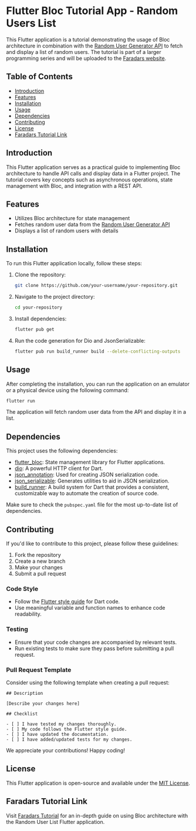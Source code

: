 # Flutter Bloc Tutorial App - Random Users List

This Flutter application is a tutorial demonstrating the usage of Bloc architecture in combination with the [Random User Generator API](https://randomuser.me) to fetch and display a list of random users. The tutorial is part of a larger programming series and will be uploaded to the [Faradars website](https://faradars.org).

## Table of Contents

- [Introduction](#introduction)
- [Features](#features)
- [Installation](#installation)
- [Usage](#usage)
- [Dependencies](#dependencies)
- [Contributing](#contributing)
- [License](#license)
- [Faradars Tutorial Link](#faradars-tutorial-link)

## Introduction

This Flutter application serves as a practical guide to implementing Bloc architecture to handle API calls and display data in a Flutter project. The tutorial covers key concepts such as asynchronous operations, state management with Bloc, and integration with a REST API.

## Features

- Utilizes Bloc architecture for state management
- Fetches random user data from the [Random User Generator API](https://randomuser.me)
- Displays a list of random users with details

## Installation

To run this Flutter application locally, follow these steps:

1. Clone the repository:

   ```bash
   git clone https://github.com/your-username/your-repository.git
   ```

2. Navigate to the project directory:

   ```bash
   cd your-repository
   ```

3. Install dependencies:

   ```bash
   flutter pub get
   ```

4. Run the code generation for Dio and JsonSerializable:

   ```bash
   flutter pub run build_runner build --delete-conflicting-outputs
   ```

## Usage

After completing the installation, you can run the application on an emulator or a physical device using the following command:

```bash
flutter run
```

The application will fetch random user data from the API and display it in a list.

## Dependencies

This project uses the following dependencies:

- [flutter_bloc](https://pub.dev/packages/flutter_bloc): State management library for Flutter applications.
- [dio](https://pub.dev/packages/dio): A powerful HTTP client for Dart.
- [json_annotation](https://pub.dev/packages/json_annotation): Used for creating JSON serialization code.
- [json_serializable](https://pub.dev/packages/json_serializable): Generates utilities to aid in JSON serialization.
- [build_runner](https://pub.dev/packages/build_runner):  A build system for Dart that provides a consistent, customizable way to automate the creation of source code.

Make sure to check the `pubspec.yaml` file for the most up-to-date list of dependencies.

## Contributing

If you'd like to contribute to this project, please follow these guidelines:

1. Fork the repository
2. Create a new branch
3. Make your changes
4. Submit a pull request

### Code Style

- Follow the [Flutter style guide](https://flutter.dev/docs/development/tools/formatting) for Dart code.
- Use meaningful variable and function names to enhance code readability.

### Testing

- Ensure that your code changes are accompanied by relevant tests.
- Run existing tests to make sure they pass before submitting a pull request.

### Pull Request Template

Consider using the following template when creating a pull request:

```
## Description

[Describe your changes here]

## Checklist

- [ ] I have tested my changes thoroughly.
- [ ] My code follows the Flutter style guide.
- [ ] I have updated the documentation.
- [ ] I have added/updated tests for my changes.
```

We appreciate your contributions! Happy coding!

## License

This Flutter application is open-source and available under the [MIT License](LICENSE).

## Faradars Tutorial Link

Visit [Faradars Tutorial](https://faradars.org) for an in-depth guide on using Bloc architecture with the Random User List Flutter application.
